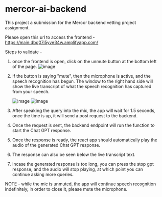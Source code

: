 # mercor-ai-backend

This project a submission for the Mercor backend vetting project assignment.

Please open this url to access the frontend - https://main.dbg07i5yve34w.amplifyapp.com/

Steps to validate - 

  1) once the frontend is open, click on the unmute button at the bottom left of the page.
    ![image](https://github.com/AnuragVadd/mercor-ai-backend/assets/38868279/9b628c96-4b9c-4952-93a4-273ae6ff0d6f)

  2) If the button is saying "mute", then the microphone is active, and the speech recognition has begun. The window to the right hand side will show the live transcript of what the speech recognition has captured from your speech.
     
     ![image](https://github.com/AnuragVadd/mercor-ai-backend/assets/38868279/8b92dfca-be18-46c8-b787-905c4f6fb95c)
      ![image](https://github.com/AnuragVadd/mercor-ai-backend/assets/38868279/f5e6c56b-a399-400e-a305-cbdb04f2d233)

  4) After speaking the query into the mic, the app will wait for 1.5 seconds, once the time is up, it will send a post request to the backend.
  5) Once the request is  sent, the backend endpoint will run the function to start the Chat GPT response.
  6) Once the response is ready, the react app should automatically play the audio of the generated Chat GPT response.
  7) The response can also be seen below the live transcript text.
  8) incase the generated response is too long, you can press the stop gpt response, and the audio will stop playing, at which point you can continue asking more queries.

NOTE - while the mic is unmuted, the app will continue speech recognition indefinitely, in order to close it, please mute the microphone.
